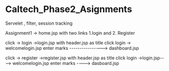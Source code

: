 # Caltech_Phase2_Asignments
Servelet , filter, session tracking


Assignment1 -> home.jsp with two links 1.login and 2. Register

click -> login ->login.jsp with header.jsp as title click login -> welcomelogin.jsp enter marks    ----------------> dashboard.jsp


click -> register ->register.jsp with header.jsp as title click login ->login.jsp----> welcomelogin.jsp enter marks ----> dasboard.jsp

